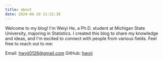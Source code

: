 ```yaml
---
title: about
date: 2024-06-29 11:31:38
---
```


Welcome to my blog!
I'm Weiyi He, a Ph.D. student at Michigan State University, majoring in Statistics. I created this blog to share my knowledge and ideas, and I'm excited to connect with people from various fields.
Feel free to reach out to me:

Email: hwyii0126@gmail.com
GitHub: [hwyii](https://github.com/hwyii)
